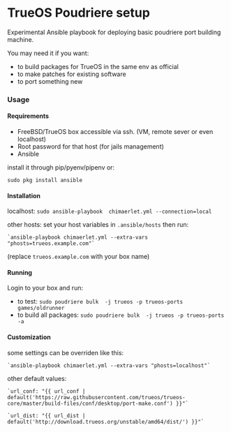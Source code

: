 # TrueOS Poudriere setup 

Experimental Ansible playbook for deploying basic poudriere port building machine.

You may need it if you want:
 
 - to build packages for TrueOS in the same env as official
 - to make patches for existing software 
 - to port something new


### Usage
 
#### Requirements 
- FreeBSD/TrueOS box accessible via ssh. (VM, remote sever or even localhost) 
- Root password  for that host (for jails management)
- Ansible
 
 install it through pip/pyenv/pipenv or:
  
    sudo pkg install ansible
    

#### Installation
localhost: `sudo ansible-playbook  chimaerlet.yml --connection=local` 

other hosts: set your host variables in `.ansible/hosts`  then run:

    `ansible-playbook chimaerlet.yml --extra-vars "phosts=trueos.example.com"`  

(replace `trueos.example.com` with your box name)

#### Running 

Login to your box and run:
- to test: `sudo poudriere bulk  -j trueos -p trueos-ports games/oldrunner` 
- to build all packages: `sudo poudriere bulk  -j trueos -p trueos-ports -a`


#### Customization
some settings can be overriden like this:
    
    `ansible-playbook chimaerlet.yml --extra-vars "phosts=localhost"`

other default values:

    `url_conf: "{{ url_conf | default('https://raw.githubusercontent.com/trueos/trueos-core/master/build-files/conf/desktop/port-make.conf') }}"`

    `url_dist: "{{ url_dist | default('http://download.trueos.org/unstable/amd64/dist/') }}"` 